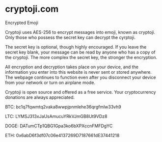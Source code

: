 # cryptoji.com
Encrypted Emoji

Cryptoji uses AES-256 to encrypt messages into emoji, known as cryptoji. Only those who possess the secret key can decrypt the cyrptoji.

The secret key is optional, though highly encouraged. If you leave the secret key blank, your message can be read by anyone who has a copy of the cryptoji. The more complex the secret key, the stronger the encryption.

All encryption and decryption takes place on your device, and the information you enter into this website is never sent or stored anywhere. The webpage continues to function even after you disconnect your device from your network or turn on airplane mode.

Cryptoji is open source and offered as a free service. Your cryptocurrency donations are always appreciated.

BTC: bc1q7fqwmtq2vaka8wwpjpnmlehe36qrgfmlw33vh9

LTC: LYMSJ313xJaUsAmucuYRkVJmGB8Ut9VDz8

DOGE: DATumCTp1QBG1Gpa3ko6bXPXccnFMFDgYC

ETH: 0x6abD6f3df07c06e4137269D7187661dE37441218

